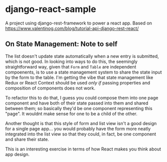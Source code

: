 # django-react-sample
A project using django-rest-framework to power a react app. Based on https://www.valentinog.com/blog/tutorial-api-django-rest-react/


## On State Management: Note to self
The list doesn't update state automatically when a new entry is submitted, which is not good. In looking into ways to do this, the seemingly straightforward way, given that `Form` and `Table` are independent compoenents, is to use a state management system to share the state input by the form to the table. I'm getting the vibe that state management like Redux or React Context should be used _only if_ passing properties and composition of components does not work.

To refactor this to do that, I guess you could compose them into one page component and have both of their state passed into them and shared between them; so basically they'd be one component representing this "page". It wouldnt make sense for one to be a child of the other.

Another thought is that this style of form and list view isn't a good design for a single page app... you would probably have the form more neatly integrated into the list view so that they could, in fact, be one component and share their state.

This is an interesting exercise in terms of how React makes you think about app design.
